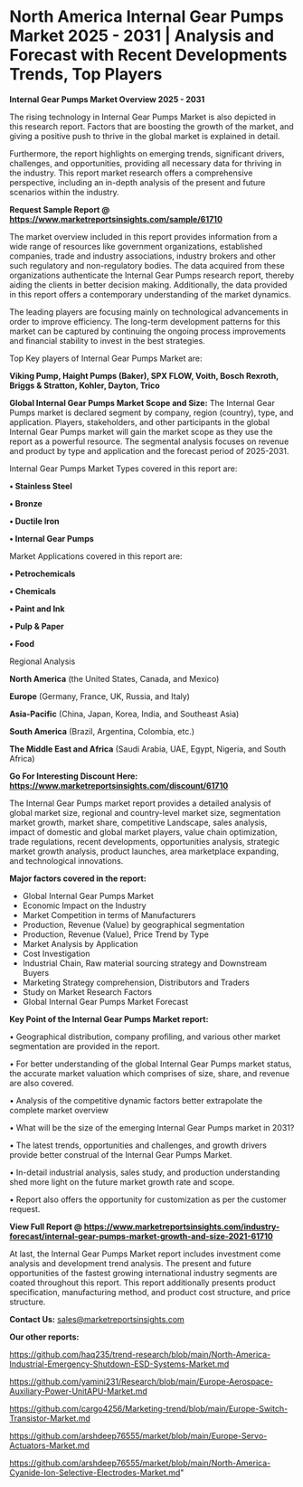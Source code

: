 # North America Internal Gear Pumps Market 2025 - 2031 | Analysis and Forecast with Recent Developments Trends, Top Players

<Strong> Internal Gear Pumps Market Overview 2025 - 2031</strong>

The rising technology in Internal Gear Pumps Market is also depicted in this research report. Factors that are boosting the growth of the market, and giving a positive push to thrive in the global market is explained in detail.

Furthermore, the report highlights on emerging trends, significant drivers, challenges, and opportunities, providing all necessary data for thriving in the industry. This report market research offers a comprehensive perspective, including an in-depth analysis of the present and future scenarios within the industry.

<strong>Request Sample Report @ <a href=https://www.marketreportsinsights.com/sample/61710>https://www.marketreportsinsights.com/sample/61710</a></strong>

The market overview included in this report provides information from a wide range of resources like government organizations, established companies, trade and industry associations, industry brokers and other such regulatory and non-regulatory bodies. The data acquired from these organizations authenticate the Internal Gear Pumps research report, thereby aiding the clients in better decision making. Additionally, the data provided in this report offers a contemporary understanding of the market dynamics.

The leading players are focusing mainly on technological advancements in order to improve efficiency. The long-term development patterns for this market can be captured by continuing the ongoing process improvements and financial stability to invest in the best strategies.

Top Key players of Internal Gear Pumps Market are:

<strong>Viking Pump, Haight Pumps (Baker), SPX FLOW, Voith, Bosch Rexroth, Briggs & Stratton, Kohler, Dayton, Trico</strong>

<strong><b>Global Internal Gear Pumps Market Scope and Size:</b></strong>
The Internal Gear Pumps market is declared segment by company, region (country), type, and application. Players, stakeholders, and other participants in the global Internal Gear Pumps market will gain the market scope as they use the report as a powerful resource. The segmental analysis focuses on revenue and product by type and application and the forecast period of 2025-2031.

Internal Gear Pumps Market Types covered in this report are:

<strong>• Stainless Steel

• Bronze

• Ductile Iron

• Internal Gear Pumps</strong>

Market Applications covered in this report are:

<strong>• Petrochemicals

• Chemicals

• Paint and Ink

• Pulp & Paper

• Food</strong> 

Regional Analysis

<strong>North America</strong> (the United States, Canada, and Mexico)

<strong>Europe</strong> (Germany, France, UK, Russia, and Italy)

<strong>Asia-Pacific</strong> (China, Japan, Korea, India, and Southeast Asia)

<strong>South America</strong> (Brazil, Argentina, Colombia, etc.)

<strong>The Middle East and Africa</strong> (Saudi Arabia, UAE, Egypt, Nigeria, and South Africa)

<strong>Go For Interesting Discount Here: <a href=https://www.marketreportsinsights.com/discount/61710>https://www.marketreportsinsights.com/discount/61710</a></strong>

The Internal Gear Pumps market report provides a detailed analysis of global market size, regional and country-level market size, segmentation market growth, market share, competitive Landscape, sales analysis, impact of domestic and global market players, value chain optimization, trade regulations, recent developments, opportunities analysis, strategic market growth analysis, product launches, area marketplace expanding, and technological innovations.

<strong><b>Major factors covered in the report:</b></strong>
<ul>
  <li>Global Internal Gear Pumps Market </li>
  <li>Economic Impact on the Industry</li>
  <li>Market Competition in terms of Manufacturers</li>
  <li>Production, Revenue (Value) by geographical segmentation</li>
  <li>Production, Revenue (Value), Price Trend by Type</li>
  <li>Market Analysis by Application</li>
  <li>Cost Investigation</li>
  <li>Industrial Chain, Raw material sourcing strategy and Downstream Buyers</li>
  <li>Marketing Strategy comprehension, Distributors and Traders</li>
  <li>Study on Market Research Factors</li>
  <li>Global Internal Gear Pumps Market Forecast</li>
</ul>

<strong><b>Key Point of the Internal Gear Pumps Market report:</b></strong>

• Geographical distribution, company profiling, and various other market segmentation are provided in the report.

• For better understanding of the global Internal Gear Pumps market status, the accurate market valuation which comprises of size, share, and revenue are also covered.

• Analysis of the competitive dynamic factors better extrapolate the complete market overview

• What will be the size of the emerging Internal Gear Pumps market in 2031?

• The latest trends, opportunities and challenges, and growth drivers provide better construal of the Internal Gear Pumps Market.

• In-detail industrial analysis, sales study, and production understanding shed more light on the future market growth rate and scope.

• Report also offers the opportunity for customization as per the customer request.

<strong><b>View Full Report @ <a href=https://www.marketreportsinsights.com/industry-forecast/internal-gear-pumps-market-growth-and-size-2021-61710>https://www.marketreportsinsights.com/industry-forecast/internal-gear-pumps-market-growth-and-size-2021-61710</a></b></strong>


At last, the Internal Gear Pumps Market report includes investment come analysis and development trend analysis. The present and future opportunities of the fastest growing international industry segments are coated throughout this report. This report additionally presents product specification, manufacturing method, and product cost structure, and price structure.

<strong>Contact Us:</strong>
sales@marketreportsinsights.com

<strong>Our other reports:</strong>

<a href=https://github.com/haq235/trend-research/blob/main/North-America-Industrial-Emergency-Shutdown-ESD-Systems-Market.md>https://github.com/haq235/trend-research/blob/main/North-America-Industrial-Emergency-Shutdown-ESD-Systems-Market.md</a>

<a href=https://github.com/yamini231/Research/blob/main/Europe-Aerospace-Auxiliary-Power-UnitAPU-Market.md>https://github.com/yamini231/Research/blob/main/Europe-Aerospace-Auxiliary-Power-UnitAPU-Market.md</a>

<a href=https://github.com/cargo4256/Marketing-trend/blob/main/Europe-Switch-Transistor-Market.md>https://github.com/cargo4256/Marketing-trend/blob/main/Europe-Switch-Transistor-Market.md</a>

<a href=https://github.com/arshdeep76555/market/blob/main/Europe-Servo-Actuators-Market.md>https://github.com/arshdeep76555/market/blob/main/Europe-Servo-Actuators-Market.md</a>

<a href=https://github.com/arshdeep76555/market/blob/main/North-America-Cyanide-Ion-Selective-Electrodes-Market.md>https://github.com/arshdeep76555/market/blob/main/North-America-Cyanide-Ion-Selective-Electrodes-Market.md</a>"
